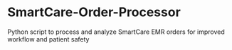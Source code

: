 # SmartCare-Order-Processor
Python script to process and analyze SmartCare EMR orders for improved workflow and patient safety
